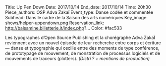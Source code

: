 Title: Up Pen Down
Date: 2017/10/14
End_date: 2017/10/14
Time: 20h30
Piece_authors: OSP
               Adva Zakaï
Event_type: Danse codée et commentée
Subhead: Dans le cadre de la Saison des arts numériques
Key_image: shows/helper-uppendown.png
Reservation_link: http://balsamine.billetterie.it/index.php?...
Color: #fac533

Les typographes d’Open Source Publishing et la chorégraphe Adva ZakaÏ reviennent avec un nouvel épisode de leur recherche entre corps et écriture — danse et typographie qui oscille entre des
moments de type conférence, de prototypage de mouvement, de monstration de processus logiciels et de mouvements de traceurs (plotters).
*(Distri ? + mentions de production)*
